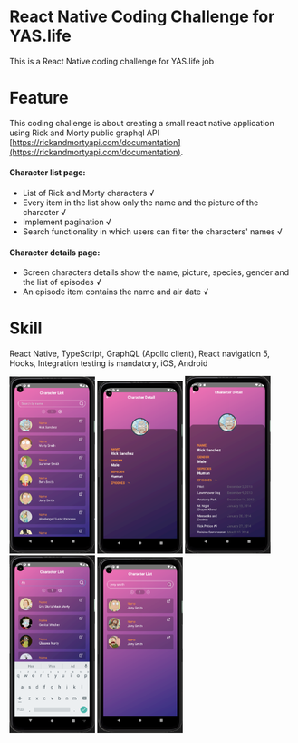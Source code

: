 # React Native Coding Challenge for YAS.life
This is a React Native coding challenge for  YAS.life job

# Feature
This coding challenge is about creating a small react native application using Rick and Morty public graphql API [https://rickandmortyapi.com/documentation](https://rickandmortyapi.com/documentation).

#### Character list page:

  * List of Rick and Morty characters √
  * Every item in the list show only the name and the picture of the character √
  * Implement pagination √
  * Search functionality in which users can filter the characters' names √

#### Character details page:

  * Screen characters details show the name, picture, species, gender and the list of episodes √
  * An episode item contains the name and air date √

# Skill
React Native, TypeScript, GraphQL (Apollo client), React navigation 5, Hooks, Integration testing is mandatory, iOS, Android

<img src="1.png" width="30%" />
<img src="2.png" width="30%" />
<img src="3.png" width="30%" />
<img src="4.png" width="30%" />
<img src="5.png" width="30%" />
